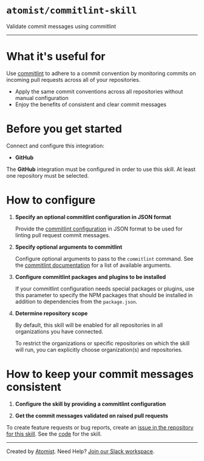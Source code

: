 # `atomist/commitlint-skill`

<!---atomist-skill-description:start--->

Validate commit messages using commitlint

<!---atomist-skill-description:end--->

---

<!---atomist-skill-readme:start--->

# What it's useful for

Use [commitlint](https://commitlint.js.org) to adhere to a commit convention by
monitoring commits on incoming pull requests across all of your repositories.

-   Apply the same commit conventions across all repositories without manual
    configuration
-   Enjoy the benefits of consistent and clear commit messages

# Before you get started

Connect and configure this integration:

-   **GitHub**

The **GitHub** integration must be configured in order to use this skill. At
least one repository must be selected.

# How to configure

1. **Specify an optional commitlint configuration in JSON format**

    Provide the
    [commitlint configuration](https://commitlint.js.org/#/reference-configuration)
    in JSON format to be used for linting pull request commit messages.

1. **Specify optional arguments to commitlint**

    Configure optional arguments to pass to the `commitlint` command. See the
    [commitlint documentation](https://commitlint.js.org/#/reference-cli) for a
    list of available arguments.

1. **Configure commitlint packages and plugins to be installed**

    If your commitlint configuration needs special packages or plugins, use this
    parameter to specify the NPM packages that should be installed in addition
    to dependencies from the `package.json`.

1. **Determine repository scope**

    By default, this skill will be enabled for all repositories in all
    organizations you have connected.

    To restrict the organizations or specific repositories on which the skill
    will run, you can explicitly choose organization(s) and repositories.

# How to keep your commit messages consistent

1. **Configure the skill by providing a commitlint configuration**

1. **Get the commit messages validated on raised pull requests**

To create feature requests or bug reports, create an
[issue in the repository for this skill](https://github.com/atomist-skills/commitlint-skill/issues).
See the [code](https://github.com/atomist-skills/commitlint-skill) for the
skill.

<!---atomist-skill-readme:end--->

---

Created by [Atomist][atomist]. Need Help? [Join our Slack workspace][slack].

[atomist]: https://atomist.com/ "Atomist - How Teams Deliver Software"
[slack]: https://join.atomist.com/ "Atomist Community Slack"
